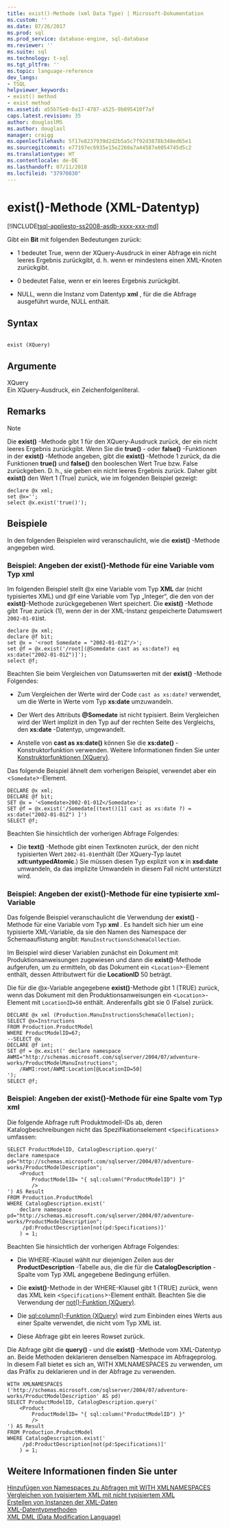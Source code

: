 ```yaml
---
title: exist()-Methode (xml Data Type) | Microsoft-Dokumentation
ms.custom: ''
ms.date: 07/26/2017
ms.prod: sql
ms.prod_service: database-engine, sql-database
ms.reviewer: ''
ms.suite: sql
ms.technology: t-sql
ms.tgt_pltfrm: ''
ms.topic: language-reference
dev_langs:
- TSQL
helpviewer_keywords:
- exist() method
- exist method
ms.assetid: a55b75e0-0a17-4787-a525-9b095410f7af
caps.latest.revision: 35
author: douglaslMS
ms.author: douglasl
manager: craigg
ms.openlocfilehash: 5f17e8237939d2d2b5a5c7f92d3878b348ed65e1
ms.sourcegitcommit: e77197ec6935e15e2260a7a44587e8054745d5c2
ms.translationtype: HT
ms.contentlocale: de-DE
ms.lasthandoff: 07/11/2018
ms.locfileid: "37970830"
---
```

# <a name="exist-method-xml-data-type"></a>exist()-Methode (XML-Datentyp)
[!INCLUDE[tsql-appliesto-ss2008-asdb-xxxx-xxx-md](../../includes/tsql-appliesto-ss2008-asdb-xxxx-xxx-md.md)]

  Gibt ein **Bit** mit folgenden Bedeutungen zurück:  
  
-   1 bedeutet True, wenn der XQuery-Ausdruck in einer Abfrage ein nicht leeres Ergebnis zurückgibt, d. h. wenn er mindestens einen XML-Knoten zurückgibt.  
  
-   0 bedeutet False, wenn er ein leeres Ergebnis zurückgibt.  
  
-   NULL, wenn die Instanz vom Datentyp **xml** , für die die Abfrage ausgeführt wurde, NULL enthält.  
  
## <a name="syntax"></a>Syntax  
  
```  
  
exist (XQuery)   
```  
  
## <a name="arguments"></a>Argumente  
 XQuery  
 Ein XQuery-Ausdruck, ein Zeichenfolgenliteral.  
  
## <a name="remarks"></a>Remarks  
  
> [!NOTE]  
>  Die **exist()** -Methode gibt 1 für den XQuery-Ausdruck zurück, der ein nicht leeres Ergebnis zurückgibt. Wenn Sie die **true()** - oder **false()** -Funktionen in der **exist()** -Methode angeben, gibt die **exist()** -Methode 1 zurück, da die Funktionen **true()** und **false()** den booleschen Wert True bzw. False zurückgeben. D. h., sie geben ein nicht leeres Ergebnis zurück. Daher gibt **exist()** den Wert 1 (True) zurück, wie im folgenden Beispiel gezeigt:  
  
```  
declare @x xml;  
set @x='';  
select @x.exist('true()');   
```  
  
## <a name="examples"></a>Beispiele  
 In den folgenden Beispielen wird veranschaulicht, wie die **exist()** -Methode angegeben wird.  
  
### <a name="example-specifying-the-exist-method-against-an-xml-type-variable"></a>Beispiel: Angeben der exist()-Methode für eine Variable vom Typ xml  
 Im folgenden Beispiel stellt @x eine Variable vom Typ **XML** dar (nicht typisiertes XML) und @f eine Variable vom Typ „Integer“, die den von der **exist()**-Methode zurückgegebenen Wert speichert. Die **exist()** -Methode gibt True zurück (1), wenn der in der XML-Instanz gespeicherte Datumswert `2002-01-01`ist.  
  
```  
declare @x xml;  
declare @f bit;  
set @x = '<root Somedate = "2002-01-01Z"/>';  
set @f = @x.exist('/root[(@Somedate cast as xs:date?) eq xs:date("2002-01-01Z")]');  
select @f;  
```  
  
 Beachten Sie beim Vergleichen von Datumswerten mit der **exist()** -Methode Folgendes:  
  
-   Zum Vergleichen der Werte wird der Code `cast as xs:date?` verwendet, um die Werte in Werte vom Typ **xs:date** umzuwandeln.  
  
-   Der Wert des Attributs **@Somedate** ist nicht typisiert. Beim Vergleichen wird der Wert implizit in den Typ auf der rechten Seite des Vergleichs, den **xs:date** -Datentyp, umgewandelt.  
  
-   Anstelle von **cast as xs:date()** können Sie die **xs:date()** -Konstruktorfunktion verwenden. Weitere Informationen finden Sie unter [Konstruktorfunktionen &#40;XQuery&#41;](../../xquery/constructor-functions-xquery.md).  
  
 Das folgende Beispiel ähnelt dem vorherigen Beispiel, verwendet aber ein <`Somedate`>-Element.  
  
```  
DECLARE @x xml;  
DECLARE @f bit;  
SET @x = '<Somedate>2002-01-01Z</Somedate>';  
SET @f = @x.exist('/Somedate[(text()[1] cast as xs:date ?) = xs:date("2002-01-01Z") ]')  
SELECT @f;  
```  
  
 Beachten Sie hinsichtlich der vorherigen Abfrage Folgendes:  
  
-   Die **text()** -Methode gibt einen Textknoten zurück, der den nicht typisierten Wert `2002-01-01`enthält (Der XQuery-Typ lautet **xdt:untypedAtomic**.) Sie müssen diesen Typ explizit von **x** in **xsd:date** umwandeln, da das implizite Umwandeln in diesem Fall nicht unterstützt wird.  
  
### <a name="example-specifying-the-exist-method-against-a-typed-xml-variable"></a>Beispiel: Angeben der exist()-Methode für eine typisierte xml-Variable  
 Das folgende Beispiel veranschaulicht die Verwendung der **exist()** -Methode für eine Variable vom Typ **xml** . Es handelt sich hier um eine typisierte XML-Variable, da sie den Namen des Namespace der Schemaauflistung angibt: `ManuInstructionsSchemaCollection`.  
  
 Im Beispiel wird dieser Variablen zunächst ein Dokument mit Produktionsanweisungen zugewiesen und dann die **exist()**-Methode aufgerufen, um zu ermitteln, ob das Dokument ein <`Location`>-Element enthält, dessen Attributwert für die **LocationID** 50 beträgt.  
  
 Die für die @x-Variable angegebene **exist()**-Methode gibt 1 (TRUE) zurück, wenn das Dokument mit den Produktionsanweisungen ein <`Location`>-Element mit `LocationID=50` enthält. Anderenfalls gibt sie 0 (False) zurück.  
  
```  
DECLARE @x xml (Production.ManuInstructionsSchemaCollection);  
SELECT @x=Instructions  
FROM Production.ProductModel  
WHERE ProductModelID=67;  
--SELECT @x  
DECLARE @f int;  
SET @f = @x.exist(' declare namespace AWMI="http://schemas.microsoft.com/sqlserver/2004/07/adventure-works/ProductModelManuInstructions";  
    /AWMI:root/AWMI:Location[@LocationID=50]  
');  
SELECT @f;  
```  
  
### <a name="example-specifying-the-exist-method-against-an-xml-type-column"></a>Beispiel: Angeben der exist()-Methode für eine Spalte vom Typ xml  
 Die folgende Abfrage ruft Produktmodell-IDs ab, deren Katalogbeschreibungen nicht das Spezifikationselement <`Specifications`> umfassen:  
  
```  
SELECT ProductModelID, CatalogDescription.query('  
declare namespace pd="http://schemas.microsoft.com/sqlserver/2004/07/adventure-works/ProductModelDescription";  
    <Product   
        ProductModelID= "{ sql:column("ProductModelID") }"   
        />  
') AS Result  
FROM Production.ProductModel  
WHERE CatalogDescription.exist('  
    declare namespace  pd="http://schemas.microsoft.com/sqlserver/2004/07/adventure-works/ProductModelDescription";  
     /pd:ProductDescription[not(pd:Specifications)]'  
    ) = 1;  
```  
  
 Beachten Sie hinsichtlich der vorherigen Abfrage Folgendes:  
  
-   Die WHERE-Klausel wählt nur diejenigen Zeilen aus der **ProductDescription** -Tabelle aus, die die für die **CatalogDescription** -Spalte vom Typ XML angegebene Bedingung erfüllen.  
  
-   Die **exist()**-Methode in der WHERE-Klausel gibt 1 (TRUE) zurück, wenn das XML kein <`Specifications`>-Element enthält. Beachten Sie die Verwendung der [not()-Funktion (XQuery)](../../xquery/functions-on-boolean-values-not-function.md).  
  
-   Die [sql:column()-Funktion (XQuery)](../../xquery/xquery-extension-functions-sql-column.md) wird zum Einbinden eines Werts aus einer Spalte verwendet, die nicht vom Typ XML ist.  
  
-   Diese Abfrage gibt ein leeres Rowset zurück.  
  
 Die Abfrage gibt die **query()** - und die **exist()** -Methode vom XML-Datentyp an. Beide Methoden deklarieren denselben Namespace im Abfrageprolog. In diesem Fall bietet es sich an, WITH XMLNAMESPACES zu verwenden, um das Präfix zu deklarieren und in der Abfrage zu verwenden.  
  
```  
WITH XMLNAMESPACES ('http://schemas.microsoft.com/sqlserver/2004/07/adventure-works/ProductModelDescription' AS pd)  
SELECT ProductModelID, CatalogDescription.query('  
    <Product   
        ProductModelID= "{ sql:column("ProductModelID") }"   
        />  
') AS Result  
FROM Production.ProductModel  
WHERE CatalogDescription.exist('  
     /pd:ProductDescription[not(pd:Specifications)]'  
    ) = 1;  
```  
  
## <a name="see-also"></a>Weitere Informationen finden Sie unter  
 [Hinzufügen von Namespaces zu Abfragen mit WITH XMLNAMESPACES](../../relational-databases/xml/add-namespaces-to-queries-with-with-xmlnamespaces.md)   
 [Vergleichen von typisiertem XML mit nicht typisiertem XML](../../relational-databases/xml/compare-typed-xml-to-untyped-xml.md)   
 [Erstellen von Instanzen der XML-Daten](../../relational-databases/xml/create-instances-of-xml-data.md)   
 [XML-Datentypmethoden](../../t-sql/xml/xml-data-type-methods.md)   
 [XML DML &#40;Data Modification Language&#41;](../../t-sql/xml/xml-data-modification-language-xml-dml.md)  
  
  
